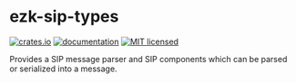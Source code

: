 # ezk-sip-types

[![crates.io][crates-badge]][crates-url]
[![documentation][docs-badge]][docs-url]
[![MIT licensed][mit-badge]][mit-url]

[mit-badge]: https://img.shields.io/badge/license-MIT-blue.svg
[mit-url]: https://github.com/kbalt/ezk/blob/main/LICENSE

[crates-badge]: https://img.shields.io/crates/v/ezk-sip-types.svg
[crates-url]: https://crates.io/crates/ezk-sip-types

[docs-badge]: https://img.shields.io/docsrs/ezk-sip-types/latest
[docs-url]: https://docs.rs/ezk-sip-types/latest

Provides a SIP message parser and SIP components which can be parsed or serialized into a message.
